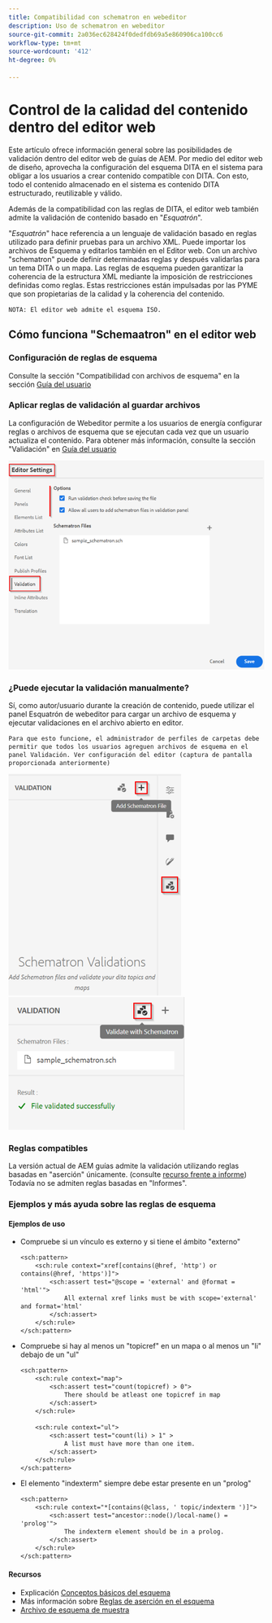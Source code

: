 ```yaml
---
title: Compatibilidad con schematron en webeditor
description: Uso de schematron en webeditor
source-git-commit: 2a036ec628424f0dedfdb69a5e860906ca100cc6
workflow-type: tm+mt
source-wordcount: '412'
ht-degree: 0%

---
```



# Control de la calidad del contenido dentro del editor web

Este artículo ofrece información general sobre las posibilidades de validación dentro del editor web de guías de AEM.
Por medio del editor web de diseño, aprovecha la configuración del esquema DITA en el sistema para obligar a los usuarios a crear contenido compatible con DITA. Con esto, todo el contenido almacenado en el sistema es contenido DITA estructurado, reutilizable y válido.

Además de la compatibilidad con las reglas de DITA, el editor web también admite la validación de contenido basado en &quot;*Esquatrón*&quot;.

&quot;*Esquatrón*&quot; hace referencia a un lenguaje de validación basado en reglas utilizado para definir pruebas para un archivo XML. Puede importar los archivos de Esquema y editarlos también en el Editor web. Con un archivo &quot;schematron&quot; puede definir determinadas reglas y después validarlas para un tema DITA o un mapa. Las reglas de esquema pueden garantizar la coherencia de la estructura XML mediante la imposición de restricciones definidas como reglas. Estas restricciones están impulsadas por las PYME que son propietarias de la calidad y la coherencia del contenido.

    NOTA: El editor web admite el esquema ISO.


## Cómo funciona &quot;Schemaatron&quot; en el editor web

### Configuración de reglas de esquema

Consulte la sección &quot;Compatibilidad con archivos de esquema&quot; en la sección [Guía del usuario](https://helpx.adobe.com/content/dam/help/en/xml-documentation-solution/4-2/Adobe-Experience-Manager-Guides_UUID_User-Guide_EN.pdf#page=148)


### Aplicar reglas de validación al guardar archivos

La configuración de Webeditor permite a los usuarios de energía configurar reglas o archivos de esquema que se ejecutan cada vez que un usuario actualiza el contenido. Para obtener más información, consulte la sección &quot;Validación&quot; en [Guía del usuario](https://helpx.adobe.com/content/dam/help/en/xml-documentation-solution/4-2/Adobe-Experience-Manager-Guides_UUID_User-Guide_EN.pdf#page=58)

![Definir reglas a partir de la configuración del editor web](../../../assets/authoring/schematron-editorsettings-validation-tab.png)


### ¿Puede ejecutar la validación manualmente?

Sí, como autor/usuario durante la creación de contenido, puede utilizar el panel Esquatrón de webeditor para cargar un archivo de esquema y ejecutar validaciones en el archivo abierto en editor.

    Para que esto funcione, el administrador de perfiles de carpetas debe permitir que todos los usuarios agreguen archivos de esquema en el panel Validación. Ver configuración del editor (captura de pantalla proporcionada anteriormente)

![Elegir archivo de esquema](../../../assets/authoring/schematron-rightpanel-validation-addsch.png)
![Ejecutar validación](../../../assets/authoring/schematron-rightpanel-validation-runsch.png)


### Reglas compatibles

La versión actual de AEM guías admite la validación utilizando reglas basadas en &quot;aserción&quot; únicamente. (consulte [recurso frente a informe](https://schematron.com/document/205.html)) Todavía no se admiten reglas basadas en &quot;Informes&quot;.


### Ejemplos y más ayuda sobre las reglas de esquema

#### Ejemplos de uso

- Compruebe si un vínculo es externo y si tiene el ámbito &quot;externo&quot;

   ```
   <sch:pattern>
       <sch:rule context="xref[contains(@href, 'http') or contains(@href, 'https')]">
           <sch:assert test="@scope = 'external' and @format = 'html'">
               All external xref links must be with scope='external' and format='html'
           </sch:assert>
       </sch:rule>
   </sch:pattern>
   ```

- Compruebe si hay al menos un &quot;topicref&quot; en un mapa o al menos un &quot;li&quot; debajo de un &quot;ul&quot;

   ```
   <sch:pattern>
       <sch:rule context="map">
           <sch:assert test="count(topicref) > 0">
               There should be atleast one topicref in map
           </sch:assert>
       </sch:rule>
   
       <sch:rule context="ul">
           <sch:assert test="count(li) > 1" >
               A list must have more than one item.
           </sch:assert>
       </sch:rule>
   </sch:pattern>
   ```

- El elemento &quot;indexterm&quot; siempre debe estar presente en un &quot;prolog&quot;

   ```
   <sch:pattern>
       <sch:rule context="*[contains(@class, ' topic/indexterm ')]">
           <sch:assert test="ancestor::node()/local-name() = 'prolog'">
               The indexterm element should be in a prolog.
           </sch:assert>
       </sch:rule>
   </sch:pattern>
   ```

#### Recursos

- Explicación  [Conceptos básicos del esquema](https://da2022.xatapult.com/#what-is-schematron)
- Más información sobre [Reglas de aserción en el esquema](https://www.xml.com/pub/a/2003/11/12/schematron.html#Assertions)
- [Archivo de esquema de muestra](../../../assets/authoring/sample_schematron.sch)